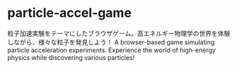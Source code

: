 # particle-accel-game
粒子加速実験をテーマにしたブラウザゲーム。高エネルギー物理学の世界を体験しながら、様々な粒子を発見しよう！  A browser-based game simulating particle acceleration experiments. Experience the world of high-energy physics while discovering various particles!
